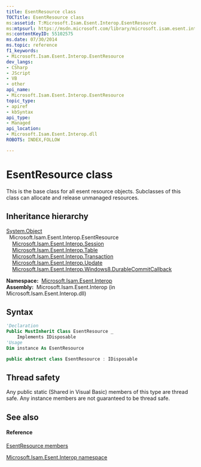```yaml
---
title: EsentResource class
TOCTitle: EsentResource class
ms:assetid: T:Microsoft.Isam.Esent.Interop.EsentResource
ms:mtpsurl: https://msdn.microsoft.com/library/microsoft.isam.esent.interop.esentresource(v=EXCHG.10)
ms:contentKeyID: 55102575
ms.date: 07/30/2014
ms.topic: reference
f1_keywords:
- Microsoft.Isam.Esent.Interop.EsentResource
dev_langs:
- CSharp
- JScript
- VB
- other
api_name: 
- Microsoft.Isam.Esent.Interop.EsentResource
topic_type: 
- apiref
- kbSyntax
api_type: 
- Managed
api_location: 
- Microsoft.Isam.Esent.Interop.dll
ROBOTS: INDEX,FOLLOW

---
```


# EsentResource class

This is the base class for all esent resource objects. Subclasses of this class can allocate and release unmanaged resources.

## Inheritance hierarchy

[System.Object](https://docs.microsoft.com/dotnet/api/system.object?redirectedfrom=MSDN)  
  Microsoft.Isam.Esent.Interop.EsentResource  
    [Microsoft.Isam.Esent.Interop.Session](dn351164\(v=exchg.10\).md)  
    [Microsoft.Isam.Esent.Interop.Table](dn351163\(v=exchg.10\).md)  
    [Microsoft.Isam.Esent.Interop.Transaction](dn351174\(v=exchg.10\).md)  
    [Microsoft.Isam.Esent.Interop.Update](dn351191\(v=exchg.10\).md)  
    [Microsoft.Isam.Esent.Interop.Windows8.DurableCommitCallback](dn335323\(v=exchg.10\).md)  

**Namespace:**  [Microsoft.Isam.Esent.Interop](hh596136\(v=exchg.10\).md)  
**Assembly:**  Microsoft.Isam.Esent.Interop (in Microsoft.Isam.Esent.Interop.dll)

## Syntax

``` vb
'Declaration
Public MustInherit Class EsentResource _
    Implements IDisposable
'Usage
Dim instance As EsentResource
```

``` csharp
public abstract class EsentResource : IDisposable
```

## Thread safety

Any public static (Shared in Visual Basic) members of this type are thread safe. Any instance members are not guaranteed to be thread safe.

## See also

#### Reference

[EsentResource members](dn350521\(v=exchg.10\).md)

[Microsoft.Isam.Esent.Interop namespace](hh596136\(v=exchg.10\).md)

